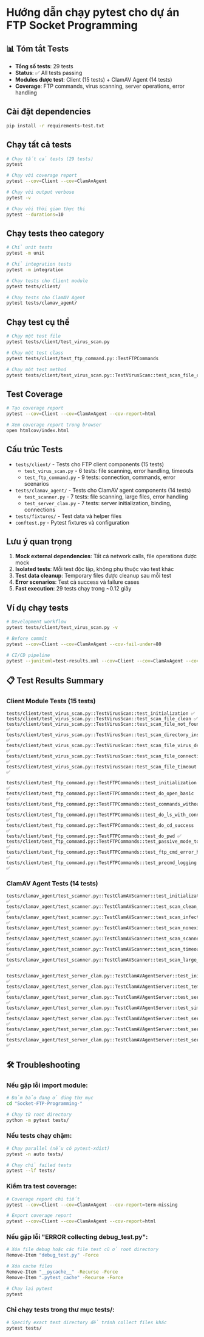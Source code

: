 # Hướng dẫn chạy pytest cho dự án FTP Socket Programming

## 📊 Tóm tắt Tests
- **Tổng số tests**: 29 tests
- **Status**: ✅ All tests passing  
- **Modules được test**: Client (15 tests) + ClamAV Agent (14 tests)
- **Coverage**: FTP commands, virus scanning, server operations, error handling

## Cài đặt dependencies

```bash
pip install -r requirements-test.txt
```

## Chạy tất cả tests

```bash
# Chạy tất cả tests (29 tests)
pytest

# Chạy với coverage report
pytest --cov=Client --cov=ClamAvAgent

# Chạy với output verbose
pytest -v

# Chạy với thời gian thực thi
pytest --durations=10
```

## Chạy tests theo category

```bash
# Chỉ unit tests
pytest -m unit

# Chỉ integration tests  
pytest -m integration

# Chạy tests cho Client module
pytest tests/client/

# Chạy tests cho ClamAV Agent
pytest tests/clamav_agent/
```

## Chạy test cụ thể

```bash
# Chạy một test file
pytest tests/client/test_virus_scan.py

# Chạy một test class
pytest tests/client/test_ftp_command.py::TestFTPCommands

# Chạy một test method
pytest tests/client/test_virus_scan.py::TestVirusScan::test_scan_file_clean
```

## Test Coverage

```bash
# Tạo coverage report
pytest --cov=Client --cov=ClamAvAgent --cov-report=html

# Xem coverage report trong browser
open htmlcov/index.html
```

## Cấu trúc Tests

- `tests/client/` - Tests cho FTP client components (15 tests)
  - `test_virus_scan.py` - 6 tests: file scanning, error handling, timeouts
  - `test_ftp_command.py` - 9 tests: connection, commands, error scenarios
- `tests/clamav_agent/` - Tests cho ClamAV agent components (14 tests)
  - `test_scanner.py` - 7 tests: file scanning, large files, error handling
  - `test_server_clam.py` - 7 tests: server initialization, binding, connections
- `tests/fixtures/` - Test data và helper files
- `conftest.py` - Pytest fixtures và configuration

## Lưu ý quan trọng

1. **Mock external dependencies**: Tất cả network calls, file operations được mock
2. **Isolated tests**: Mỗi test độc lập, không phụ thuộc vào test khác
3. **Test data cleanup**: Temporary files được cleanup sau mỗi test
4. **Error scenarios**: Test cả success và failure cases
5. **Fast execution**: 29 tests chạy trong ~0.12 giây

## Ví dụ chạy tests

```bash
# Development workflow
pytest tests/client/test_virus_scan.py -v

# Before commit
pytest --cov=Client --cov=ClamAvAgent --cov-fail-under=80

# CI/CD pipeline
pytest --junitxml=test-results.xml --cov=Client --cov=ClamAvAgent --cov-report=xml
```

## 📋 Test Results Summary

### Client Module Tests (15 tests)
```
tests/client/test_virus_scan.py::TestVirusScan::test_initialization ✅
tests/client/test_virus_scan.py::TestVirusScan::test_scan_file_clean ✅
tests/client/test_virus_scan.py::TestVirusScan::test_scan_file_not_found ✅
tests/client/test_virus_scan.py::TestVirusScan::test_scan_directory_instead_of_file ✅
tests/client/test_virus_scan.py::TestVirusScan::test_scan_file_virus_detected ✅
tests/client/test_virus_scan.py::TestVirusScan::test_scan_file_connection_error ✅
tests/client/test_virus_scan.py::TestVirusScan::test_scan_file_timeout ✅

tests/client/test_ftp_command.py::TestFTPCommands::test_initialization ✅
tests/client/test_ftp_command.py::TestFTPCommands::test_do_open_basic ✅
tests/client/test_ftp_command.py::TestFTPCommands::test_commands_without_connection ✅
tests/client/test_ftp_command.py::TestFTPCommands::test_do_ls_with_connection ✅
tests/client/test_ftp_command.py::TestFTPCommands::test_do_cd_success ✅
tests/client/test_ftp_command.py::TestFTPCommands::test_do_pwd ✅
tests/client/test_ftp_command.py::TestFTPCommands::test_passive_mode_toggle ✅
tests/client/test_ftp_command.py::TestFTPCommands::test_ftp_cmd_error_handling ✅
tests/client/test_ftp_command.py::TestFTPCommands::test_precmd_logging ✅
```

### ClamAV Agent Tests (14 tests)
```
tests/clamav_agent/test_scanner.py::TestClamAVScanner::test_initialization ✅
tests/clamav_agent/test_scanner.py::TestClamAVScanner::test_scan_clean_file ✅
tests/clamav_agent/test_scanner.py::TestClamAVScanner::test_scan_infected_file ✅
tests/clamav_agent/test_scanner.py::TestClamAVScanner::test_scan_nonexistent_file ✅
tests/clamav_agent/test_scanner.py::TestClamAVScanner::test_scan_scanner_error ✅
tests/clamav_agent/test_scanner.py::TestClamAVScanner::test_scan_timeout ✅
tests/clamav_agent/test_scanner.py::TestClamAVScanner::test_scan_large_file ✅

tests/clamav_agent/test_server_clam.py::TestClamAVAgentServer::test_initialization ✅
tests/clamav_agent/test_server_clam.py::TestClamAVAgentServer::test_temp_directory_creation ✅
tests/clamav_agent/test_server_clam.py::TestClamAVAgentServer::test_server_start_and_bind ✅
tests/clamav_agent/test_server_clam.py::TestClamAVAgentServer::test_simple_client_handling ✅
tests/clamav_agent/test_server_clam.py::TestClamAVAgentServer::test_server_socket_timeout_handling ✅
tests/clamav_agent/test_server_clam.py::TestClamAVAgentServer::test_server_stop ✅
tests/clamav_agent/test_server_clam.py::TestClamAVAgentServer::test_server_error_handling ✅
```

## 🛠️ Troubleshooting

### Nếu gặp lỗi import module:
```bash
# Đảm bảo đang ở đúng thư mục
cd "Socket-FTP-Programming-"

# Chạy từ root directory
python -m pytest tests/
```

### Nếu tests chạy chậm:
```bash
# Chạy parallel (nếu có pytest-xdist)
pytest -n auto tests/

# Chạy chỉ failed tests
pytest --lf tests/
```

### Kiểm tra test coverage:
```bash
# Coverage report chi tiết
pytest --cov=Client --cov=ClamAvAgent --cov-report=term-missing

# Export coverage report
pytest --cov=Client --cov=ClamAvAgent --cov-report=html
```

### Nếu gặp lỗi "ERROR collecting debug_test.py":
```bash
# Xóa file debug hoặc các file test cũ ở root directory
Remove-Item "debug_test.py" -Force

# Xóa cache files
Remove-Item "__pycache__" -Recurse -Force
Remove-Item ".pytest_cache" -Recurse -Force

# Chạy lại pytest
pytest
```

### Chỉ chạy tests trong thư mục tests/:
```bash
# Specify exact test directory để tránh collect files khác
pytest tests/
```
